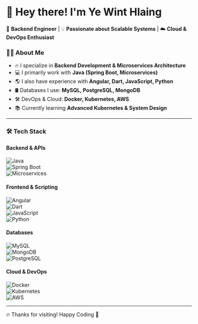 # 👋 Hey there! I'm Ye Wint Hlaing

🚀 **Backend Engineer** | 💡 **Passionate about Scalable Systems** | ☁️ **Cloud & DevOps Enthusiast**  

### 👨‍💻 About Me  
- 🔥 I specialize in **Backend Development & Microservices Architecture**  
- 💻 I primarily work with **Java (Spring Boot, Microservices)**  
- 🌎 I also have experience with **Angular, Dart, JavaScript, Python**  
- 🛢️ Databases I use: **MySQL, PostgreSQL, MongoDB**  
- 🛠️ DevOps & Cloud: **Docker, Kubernetes, AWS**  
- 📚 Currently learning **Advanced Kubernetes & System Design**  

---

### 🛠️ Tech Stack  
#### **Backend & APIs**  
![Java](https://img.shields.io/badge/Java-%23ED8B00.svg?style=flat&logo=java&logoColor=white)  
![Spring Boot](https://img.shields.io/badge/Spring%20Boot-%236DB33F.svg?style=flat&logo=springboot&logoColor=white)  
![Microservices](https://img.shields.io/badge/Microservices-%23007396.svg?style=flat&logo=microservices&logoColor=white)  

#### **Frontend & Scripting**  
![Angular](https://img.shields.io/badge/Angular-%23DD0031.svg?style=flat&logo=angular&logoColor=white)  
![Dart](https://img.shields.io/badge/Dart-%230175C2.svg?style=flat&logo=dart&logoColor=white)  
![JavaScript](https://img.shields.io/badge/JavaScript-%23F7DF1E.svg?style=flat&logo=javascript&logoColor=black)  
![Python](https://img.shields.io/badge/Python-%233776AB.svg?style=flat&logo=python&logoColor=white)  

#### **Databases**  
![MySQL](https://img.shields.io/badge/MySQL-%2300f.svg?style=flat&logo=mysql&logoColor=white)  
![MongoDB](https://img.shields.io/badge/MongoDB-%2347A248.svg?style=flat&logo=mongodb&logoColor=white)  
![PostgreSQL](https://img.shields.io/badge/PostgreSQL-%23336791.svg?style=flat&logo=postgresql&logoColor=white)  

#### **Cloud & DevOps**  
![Docker](https://img.shields.io/badge/Docker-%230db7ed.svg?style=flat&logo=docker&logoColor=white)  
![Kubernetes](https://img.shields.io/badge/Kubernetes-%23326CE5.svg?style=flat&logo=kubernetes&logoColor=white)  
![AWS](https://img.shields.io/badge/AWS-%23FF9900.svg?style=flat&logo=amazon-aws&logoColor=white)  

---
🔥 Thanks for visiting! Happy Coding 🚀
